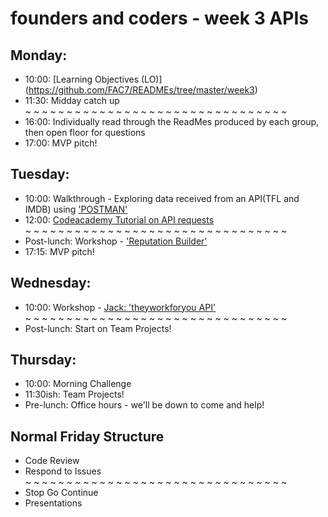 # **founders and coders - week 3 APIs**

## Monday:
* 10:00: [Learning Objectives (LO)] (https://github.com/FAC7/READMEs/tree/master/week3)
* 11:30: Midday catch up
<br />~ ~ ~ ~ ~ ~ ~ ~ ~ ~ ~ ~ ~ ~ ~ ~ ~ ~ ~ ~ ~ ~ ~ ~ ~ ~ ~ ~ ~ ~ ~ ~ 
* 16:00: Individually read through the ReadMes produced by each group, then open floor for questions
* 17:00: MVP pitch!

## Tuesday:
* 10:00: Walkthrough - Exploring data received from an API(TFL and IMDB) using ['POSTMAN'](https://www.getpostman.com/)
* 12:00: [Codeacademy Tutorial on API requests](https://www.codecademy.com/courses/javascript-beginner-en-EID4t/0/1?curriculum_id=50ecb8d45f787a6332000042)
<br />~ ~ ~ ~ ~ ~ ~ ~ ~ ~ ~ ~ ~ ~ ~ ~ ~ ~ ~ ~ ~ ~ ~ ~ ~ ~ ~ ~ ~ ~ ~ ~ 
* Post-lunch: Workshop - ['Reputation Builder'](https://github.com/foundersandcoders/book/blob/master/workshops/week3-FAC7.md)
* 17:15: MVP pitch!

## Wednesday:
* 10:00: Workshop - [Jack: 'theyworkforyou API'](http://www.theyworkforyou.com/api/)
<br />~ ~ ~ ~ ~ ~ ~ ~ ~ ~ ~ ~ ~ ~ ~ ~ ~ ~ ~ ~ ~ ~ ~ ~ ~ ~ ~ ~ ~ ~ ~ ~ 
* Post-lunch: Start on Team Projects!

## Thursday:
* 10:00: Morning Challenge
* 11:30ish: Team Projects!
* Pre-lunch: Office hours - we'll be down to come and help!

## Normal Friday Structure
* Code Review
* Respond to Issues
<br />~ ~ ~ ~ ~ ~ ~ ~ ~ ~ ~ ~ ~ ~ ~ ~ ~ ~ ~ ~ ~ ~ ~ ~ ~ ~ ~ ~ ~ ~ ~ ~ 
* Stop Go Continue
* Presentations
